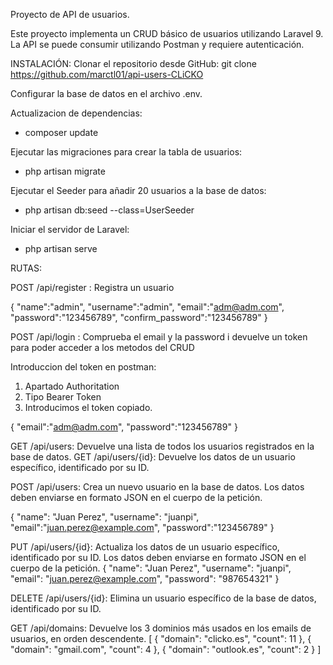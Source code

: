 Proyecto de API de usuarios.

Este proyecto implementa un CRUD básico de usuarios utilizando Laravel 9. La API se puede consumir utilizando Postman y requiere autenticación.


INSTALACIÓN: 
Clonar el repositorio desde GitHub:    git clone https://github.com/marctl01/api-users-CLiCKO

Configurar la base de datos en el archivo .env.

Actualizacion de  dependencias:
- composer update

Ejecutar las migraciones para crear la tabla de usuarios:
- php artisan migrate

Ejecutar el Seeder para añadir 20 usuarios a la base de datos:
- php artisan db:seed --class=UserSeeder

Iniciar el servidor de Laravel: 
- php artisan serve


RUTAS:

POST /api/register : Registra un usuario

{
    "name":"admin",
    "username":"admin",
    "email":"adm@adm.com",
    "password":"123456789",
    "confirm_password":"123456789"
}

POST /api/login : Comprueba el email y la password i devuelve un token para poder acceder a los metodos del CRUD

Introduccion del token en postman:
1) Apartado Authoritation
2) Tipo Bearer Token
3) Introducimos el token copiado.

{
    "email":"adm@adm.com",
    "password":"123456789"
}


GET /api/users: Devuelve una lista de todos los usuarios registrados en la base de datos.
GET /api/users/{id}: Devuelve los datos de un usuario específico, identificado por su ID.

POST /api/users: Crea un nuevo usuario en la base de datos. Los datos deben enviarse en formato JSON en el cuerpo de la petición.

{
    "name": "Juan Perez",
    "username": "juanpi",
    "email":"juan.perez@example.com",
    "password":"123456789"
}

PUT /api/users/{id}: Actualiza los datos de un usuario específico, identificado por su ID. Los datos deben enviarse en formato JSON en el cuerpo de la petición.
{
    "name": "Juan Perez",
    "username": "juanpi",
    "email": "juan.perez@example.com",
    "password": "987654321"
}

DELETE /api/users/{id}: Elimina un usuario específico de la base de datos, identificado por su ID.

GET /api/domains: Devuelve los 3 dominios más usados en los emails de usuarios, en orden descendente.
[
    {
        "domain": "clicko.es",
        "count": 11
    },
    {
        "domain": "gmail.com",
        "count": 4
    },
    {
        "domain": "outlook.es",
        "count": 2
    }
]
